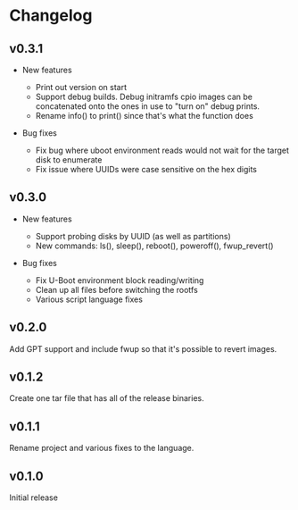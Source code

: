 # Changelog

## v0.3.1

* New features
  * Print out version on start
  * Support debug builds. Debug initramfs cpio images can be concatenated onto
    the ones in use to "turn on" debug prints.
  * Rename info() to print() since that's what the function does

* Bug fixes
  * Fix bug where uboot environment reads would not wait for the target disk to
    enumerate
  * Fix issue where UUIDs were case sensitive on the hex digits

## v0.3.0

* New features
  * Support probing disks by UUID (as well as partitions)
  * New commands: ls(), sleep(), reboot(), poweroff(), fwup_revert()

* Bug fixes
  * Fix U-Boot environment block reading/writing
  * Clean up all files before switching the rootfs
  * Various script language fixes

## v0.2.0

Add GPT support and include fwup so that it's possible to revert images.

## v0.1.2

Create one tar file that has all of the release binaries.

## v0.1.1

Rename project and various fixes to the language.

## v0.1.0

Initial release
